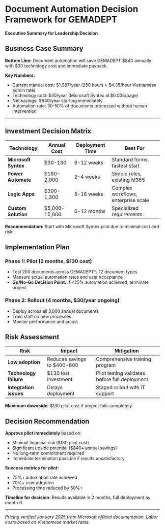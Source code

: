 # Document Automation Decision Framework for GEMADEPT
**Executive Summary for Leadership Decision**

## Business Case Summary

**Bottom Line:** Document automation will save GEMADEPT $840 annually with $30 technology cost and immediate payback.

**Key Numbers:**
- Current manual cost: $1,087/year (250 hours × $4.35/hour Vietnamese admin rate)
- Technology cost: $30/year (Microsoft Syntex at $0.005/page)
- Net savings: $840/year starting immediately
- Automation rate: 30-50% of documents processed without human intervention

---

## Investment Decision Matrix

| Technology | Annual Cost | Deployment Time | Best For |
|------------|-------------|-----------------|----------|
| **Microsoft Syntex** | $30-130 | 6-12 weeks | Standard forms, fastest start |
| **Power Automate** | $180-2,000 | 2-4 weeks | Simple rules, existing M365 |
| **Logic Apps** | $300-1,300 | 8-16 weeks | Complex workflows, enterprise scale |
| **Custom Solution** | $5,000-15,000 | 6-12 months | Specialized requirements |

**Recommendation:** Start with Microsoft Syntex pilot due to minimal cost and risk.

## Implementation Plan

### Phase 1: Pilot (2 months, $130 cost)
- Test 200 documents across GEMADEPT's 12 document types
- Measure actual automation rates and user acceptance
- **Go/No-Go Decision Point:** If <25% automation achieved, terminate project

### Phase 2: Rollout (4 months, $30/year ongoing)
- Deploy across all 3,000 annual documents
- Train staff on new processes
- Monitor performance and adjust

## Risk Assessment

| Risk | Impact | Mitigation |
|------|---------|------------|
| **Low adoption** | Reduces savings to $400-600 | Comprehensive training program |
| **Technology failure** | $130 lost investment | Pilot testing validates before full deployment |
| **Integration issues** | Delays deployment | Staged rollout with IT support |

**Maximum downside:** $130 pilot cost if project fails completely.

## Decision Recommendation

**Approve pilot immediately** based on:
- Minimal financial risk ($130 pilot cost)
- Significant upside potential ($840+ annual savings)
- No long-term commitment required
- Immediate termination possible if results unsatisfactory

**Success metrics for pilot:**
- 25%+ automation rate achieved
- 70%+ user adoption
- Processing time reduced by 50%+

**Timeline for decision:** Results available in 2 months, full deployment by month 6.

---

*Pricing verified January 2025 from Microsoft official documentation. Labor costs based on Vietnamese market rates.*